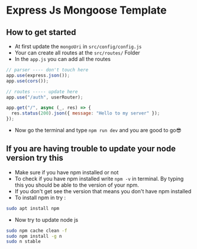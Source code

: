 # Express Js Mongoose Template

## How to get started

- At first update the `mongoUri` in `src/config/config.js`
- Your can create all routes at the `src/routes/` Folder
- In the `app.js` you can add all the routes

```js
// parser ---- don't touch here
app.use(express.json());
app.use(cors());

// routes ----- update here
app.use("/auth", userRouter);

app.get("/", async (_, res) => {
  res.status(200).json({ message: "Hello to my server" });
});
```

- Now go the terminal and type `npm run dev` and you are good to go😎

## If you are having trouble to update your node version try this

- Make sure if you have npm installed or not
- To check if you have npm installed write `npm -v` in terminal. By typing this you should be able to the version of your npm.
- If you don't get see the version that means you don't have npm installed
- To install npm in try :

```bash
sudo apt install npm
```

- Now try to update node js

```bash
sudo npm cache clean -f
sudo npm install -g n
sudo n stable
```
